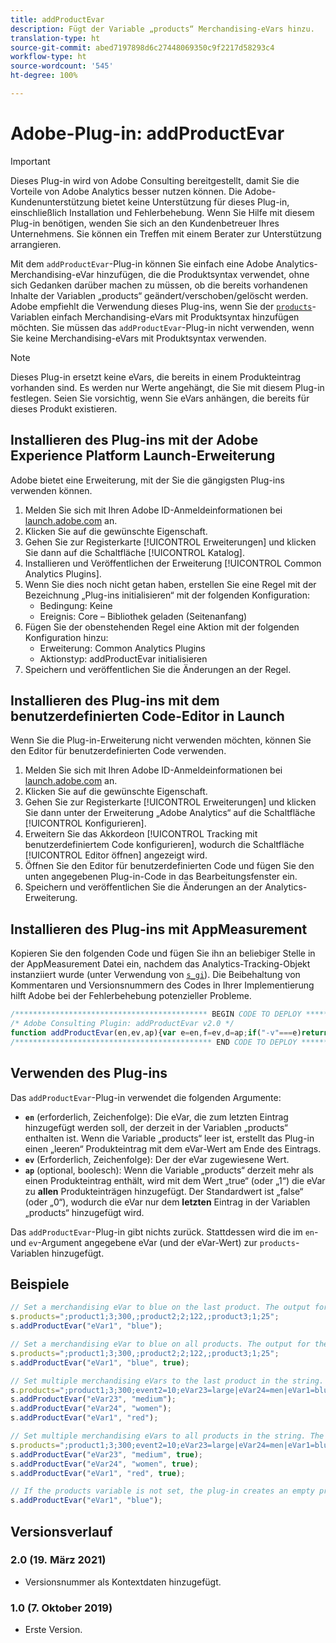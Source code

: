 ```yaml
---
title: addProductEvar
description: Fügt der Variable „products“ Merchandising-eVars hinzu.
translation-type: ht
source-git-commit: abed7197898d6c27448069350c9f2217d58293c4
workflow-type: ht
source-wordcount: '545'
ht-degree: 100%

---
```



# Adobe-Plug-in: addProductEvar

>[!IMPORTANT]
>
>Dieses Plug-in wird von Adobe Consulting bereitgestellt, damit Sie die Vorteile von Adobe Analytics besser nutzen können. Die Adobe-Kundenunterstützung bietet keine Unterstützung für dieses Plug-in, einschließlich Installation und Fehlerbehebung. Wenn Sie Hilfe mit diesem Plug-in benötigen, wenden Sie sich an den Kundenbetreuer Ihres Unternehmens. Sie können ein Treffen mit einem Berater zur Unterstützung arrangieren.

Mit dem `addProductEvar`-Plug-in können Sie einfach eine Adobe Analytics-Merchandising-eVar hinzufügen, die die Produktsyntax verwendet, ohne sich Gedanken darüber machen zu müssen, ob die bereits vorhandenen Inhalte der Variablen „products“ geändert/verschoben/gelöscht werden. Adobe empfiehlt die Verwendung dieses Plug-ins, wenn Sie der [`products`](../page-vars/products.md)-Variablen einfach Merchandising-eVars mit Produktsyntax hinzufügen möchten. Sie müssen das `addProductEvar`-Plug-in nicht verwenden, wenn Sie keine Merchandising-eVars mit Produktsyntax verwenden.

>[!NOTE]
>
>Dieses Plug-in ersetzt keine eVars, die bereits in einem Produkteintrag vorhanden sind. Es werden nur Werte angehängt, die Sie mit diesem Plug-in festlegen. Seien Sie vorsichtig, wenn Sie eVars anhängen, die bereits für dieses Produkt existieren.

## Installieren des Plug-ins mit der Adobe Experience Platform Launch-Erweiterung

Adobe bietet eine Erweiterung, mit der Sie die gängigsten Plug-ins verwenden können.

1. Melden Sie sich mit Ihren Adobe ID-Anmeldeinformationen bei [launch.adobe.com](https://launch.adobe.com) an.
1. Klicken Sie auf die gewünschte Eigenschaft.
1. Gehen Sie zur Registerkarte [!UICONTROL Erweiterungen] und klicken Sie dann auf die Schaltfläche [!UICONTROL Katalog].
1. Installieren und Veröffentlichen der Erweiterung [!UICONTROL Common Analytics Plugins].
1. Wenn Sie dies noch nicht getan haben, erstellen Sie eine Regel mit der Bezeichnung „Plug-ins initialisieren“ mit der folgenden Konfiguration:
   * Bedingung: Keine
   * Ereignis: Core – Bibliothek geladen (Seitenanfang)
1. Fügen Sie der obenstehenden Regel eine Aktion mit der folgenden Konfiguration hinzu:
   * Erweiterung: Common Analytics Plugins
   * Aktionstyp: addProductEvar initialisieren
1. Speichern und veröffentlichen Sie die Änderungen an der Regel.

## Installieren des Plug-ins mit dem benutzerdefinierten Code-Editor in Launch

Wenn Sie die Plug-in-Erweiterung nicht verwenden möchten, können Sie den Editor für benutzerdefinierten Code verwenden.

1. Melden Sie sich mit Ihren Adobe ID-Anmeldeinformationen bei [launch.adobe.com](https://launch.adobe.com) an.
1. Klicken Sie auf die gewünschte Eigenschaft.
1. Gehen Sie zur Registerkarte [!UICONTROL Erweiterungen] und klicken Sie dann unter der Erweiterung „Adobe Analytics“ auf die Schaltfläche [!UICONTROL Konfigurieren].
1. Erweitern Sie das Akkordeon [!UICONTROL Tracking mit benutzerdefiniertem Code konfigurieren], wodurch die Schaltfläche [!UICONTROL Editor öffnen] angezeigt wird.
1. Öffnen Sie den Editor für benutzerdefinierten Code und fügen Sie den unten angegebenen Plug-in-Code in das Bearbeitungsfenster ein.
1. Speichern und veröffentlichen Sie die Änderungen an der Analytics-Erweiterung.

## Installieren des Plug-ins mit AppMeasurement

Kopieren Sie den folgenden Code und fügen Sie ihn an beliebiger Stelle in der AppMeasurement Datei ein, nachdem das Analytics-Tracking-Objekt instanziiert wurde (unter Verwendung von [`s_gi`](../functions/s-gi.md)). Die Beibehaltung von Kommentaren und Versionsnummern des Codes in Ihrer Implementierung hilft Adobe bei der Fehlerbehebung potenzieller Probleme.

```js
/******************************************* BEGIN CODE TO DEPLOY *******************************************/
/* Adobe Consulting Plugin: addProductEvar v2.0 */
function addProductEvar(en,ev,ap){var e=en,f=ev,d=ap;if("-v"===e)return{plugin:"addProductEvar",version:"2.0"};a:{if("undefined"!==typeof window.s_c_il){var b=0;for(var c;b<window.s_c_il.length;b++)if(c=window.s_c_il[b],c._c&&"s_c"===c._c){b=c;break a}}b=void 0}if("undefined"!==typeof b&&(b.contextData.addProductEvar="2.0","string"===typeof e&&"string"===typeof f&&""!==f))if(d=d||!1,b.products){c=b.products.split(",");var g=c.length;d=d?0:g-1;for(var a;d<g;d++)a=c[d].split(";"),a[5]&&-1<a[5].toLowerCase().indexOf("evar")?a[5]=a[5]+"|"+e+"="+f:a[5]?a[5]=e+"="+f:a[5]||(a[4]||(a[4]=""),a[3]||(a[3]=""),a[2]||(a[2]=""),a[1]||(a[1]=""),a[5]=e+"="+f),c[d]=a.join(";");b.products=c.join(",")}else b.products=";;;;;"+e+"="+f};
/******************************************** END CODE TO DEPLOY ********************************************/
```

## Verwenden des Plug-ins

Das `addProductEvar`-Plug-in verwendet die folgenden Argumente:

* **`en`** (erforderlich, Zeichenfolge): Die eVar, die zum letzten Eintrag hinzugefügt werden soll, der derzeit in der Variablen „products“ enthalten ist. Wenn die Variable „products“ leer ist, erstellt das Plug-in einen „leeren“ Produkteintrag mit dem eVar-Wert am Ende des Eintrags.
* **`ev`** (Erforderlich, Zeichenfolge): Der der eVar zugewiesene Wert.
* **`ap`** (optional, boolesch): Wenn die Variable „products“ derzeit mehr als einen Produkteintrag enthält, wird mit dem Wert „true“ (oder „1“) die eVar zu **allen** Produkteinträgen hinzugefügt.  Der Standardwert ist „false“ (oder „0“), wodurch die eVar nur dem **letzten** Eintrag in der Variablen „products“ hinzugefügt wird.

Das `addProductEvar`-Plug-in gibt nichts zurück. Stattdessen wird die im `en`- und `ev`-Argument angegebene eVar (und der eVar-Wert) zur `products`-Variablen hinzugefügt.

## Beispiele

```js
// Set a merchandising eVar to blue on the last product. The output for the products variable is ";product1;3;300,;product2;2;122,;product3;1;25;;eVar1=blue"
s.products=";product1;3;300,;product2;2;122,;product3;1;25";
s.addProductEvar("eVar1", "blue");

// Set a merchandising eVar to blue on all products. The output for the products variable is ";product1;3;300;;eVar1=blue,;product2;2;122;;eVar1=blue,;product3;1;25;;eVar1=blue"
s.products=";product1;3;300,;product2;2;122,;product3;1;25";
s.addProductEvar("eVar1", "blue", true);

// Set multiple merchandising eVars to the last product in the string. The output for the products variable is ";product1;3;300;event2=10;eVar23=large|eVar24=men|eVar1=blue,;product2;2;122,;product3;1;25;;eVar23=medium|eVar24=women|eVar1=red"
s.products=";product1;3;300;event2=10;eVar23=large|eVar24=men|eVar1=blue,;product2;2;122,;product3;1;25";
s.addProductEvar("eVar23", "medium");
s.addProductEvar("eVar24", "women");
s.addProductEvar("eVar1", "red");

// Set multiple merchandising eVars to all products in the string. The output for the products variable is ";product1;3;300;event2=10;eVar23=large|eVar24=men|eVar1=blue|eVar23=medium|eVar24=women|eVar1=red,;product2;2;122;;eVar23=medium|eVar24=women|eVar1=red,;product3;1;25;;eVar23=medium|eVar24=women|eVar1=red"
s.products=";product1;3;300;event2=10;eVar23=large|eVar24=men|eVar1=blue,;product2;2;122,;product3;1;25";
s.addProductEvar("eVar23", "medium", true);
s.addProductEvar("eVar24", "women", true);
s.addProductEvar("eVar1", "red", true);

// If the products variable is not set, the plug-in creates an empty product string correctly delimited to the merchandising eVar. The output for the products variable is ";;;;;eVar1=blue"
s.addProductEvar("eVar1", "blue");
```

## Versionsverlauf

### 2.0 (19. März 2021)

* Versionsnummer als Kontextdaten hinzugefügt.

### 1.0 (7. Oktober 2019)

* Erste Version.
